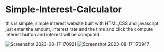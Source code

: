 # Simple-Interest-Calculator
this is simple, simple interest website built with HTML,CSS and javascript
just enter the amount, interest rate and the time and click the compute interest button and interest will be computed



![Screenshot 2023-08-17 170921](https://github.com/shreshth3142857/Simple-Interest-Website/assets/96594936/99a5ba8d-542a-4344-b455-87fd430928f3)
![Screenshot 2023-08-17 170947](https://github.com/shreshth3142857/Simple-Interest-Website/assets/96594936/9b395212-36bd-4739-a0bf-fdeadc197ef8)
